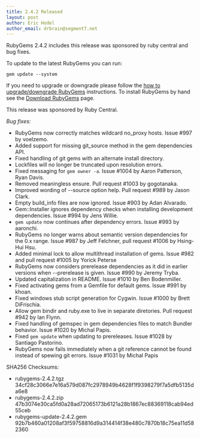 ```yaml
---
title: 2.4.2 Released
layout: post
author: Eric Hodel
author_email: drbrain@segment7.net
---
```


RubyGems 2.4.2 includes this release was sponsored by ruby central and bug fixes.

To update to the latest RubyGems you can run:

    gem update --system

If you need to upgrade or downgrade please follow the [how to upgrade/downgrade
RubyGems][upgrading] instructions.  To install RubyGems by hand see the
[Download RubyGems][download] page.

This release was sponsored by Ruby Central.

_Bug fixes:_

* RubyGems now correctly matches wildcard no_proxy hosts.  Issue #997 by voelzemo.
* Added support for missing git_source method in the gem dependencies API.
* Fixed handling of git gems with an alternate install directory.
* Lockfiles will no longer be truncated upon resolution errors.
* Fixed messaging for `gem owner -a`.  Issue #1004 by Aaron Patterson, Ryan Davis.
* Removed meaningless ensure.  Pull request #1003 by gogotanaka.
* Improved wording of --source option help.  Pull request #989 by Jason Clark.
* Empty build_info files are now ignored.  Issue #903 by Adan Alvarado.
* Gem::Installer ignores dependency checks when installing development dependencies.  Issue #994 by Jens Willie.
* `gem update` now continues after dependency errors.  Issue #993 by aaronchi.
* RubyGems no longer warns about semantic version dependencies for the 0.x range.  Issue #987 by Jeff Felchner, pull request #1006 by Hsing-Hui Hsu.
* Added minimal lock to allow multithread installation of gems.  Issue #982 and pull request #1005 by Yorick Peterse
* RubyGems now considers prerelease dependencies as it did in earlier versions when --prerelease is given.  Issue #990 by Jeremy Tryba.
* Updated capitalization in README.  Issue #1010 by Ben Bodenmiller.
* Fixed activating gems from a Gemfile for default gems.  Issue #991 by khoan.
* Fixed windows stub script generation for Cygwin.  Issue #1000 by Brett DiFrischia.
* Allow gem bindir and ruby.exe to live in separate diretories.  Pull request #942 by Ian Flynn.
* Fixed handling of gemspec in gem dependencies files to match Bundler behavior.  Issue #1020 by Michal Papis.
* Fixed `gem update` when updating to prereleases.  Issue #1028 by Santiago Pastorino.
* RubyGems now fails immediately when a git reference cannot be found instead of spewing git errors.  Issue #1031 by Michal Papis


SHA256 Checksums:

* rubygems-2.4.2.tgz  
  34cf28c3066e7e16a579d087fc2978949b4628f1f9398279f7a5dfb5135da6e8
* rubygems-2.4.2.zip  
  47b3074e30ca5fd0a28ad72065173b6121a28b1867ec88369118cab94ed55ceb
* rubygems-update-2.4.2.gem  
  92b7b460a01208af3f59758816d9a314414f38e480c7870b18c75ea11d582360


[download]: http://rubygems.org/pages/download
[upgrading]: http://docs.seattlerb.org/rubygems/UPGRADING_rdoc.html

